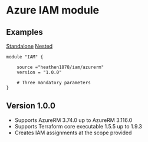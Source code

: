 # Azure IAM module

## Examples

[Standalone](./examples/standalone/README.md)
[Nested](./examples/nested/README.md)

```shell
module "IAM" {

    source ="heathen1878/iam/azurerm"
    version = "1.0.0"

    # Three mandatory parameters
}
```

## Version 1.0.0

- Supports AzureRM 3.74.0 up to AzureRM 3.116.0
- Supports Terraform core executable 1.5.5 up to 1.9.3
- Creates IAM assignments at the scope provided

